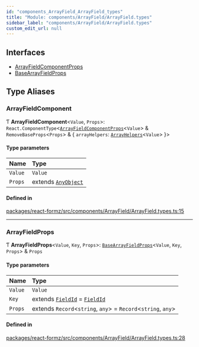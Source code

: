 ```yaml
---
id: "components_ArrayField_ArrayField_types"
title: "Module: components/ArrayField/ArrayField.types"
sidebar_label: "components/ArrayField/ArrayField.types"
custom_edit_url: null
---
```


## Interfaces

- [ArrayFieldComponentProps](../interfaces/components_ArrayField_ArrayField_types.ArrayFieldComponentProps.md)
- [BaseArrayFieldProps](../interfaces/components_ArrayField_ArrayField_types.BaseArrayFieldProps.md)

## Type Aliases

### ArrayFieldComponent

Ƭ **ArrayFieldComponent**<`Value`, `Props`\>: `React.ComponentType`<[`ArrayFieldComponentProps`](../interfaces/components_ArrayField_ArrayField_types.ArrayFieldComponentProps.md)<`Value`\> & `RemoveBaseProps`<`Props`\> & { `arrayHelpers`: [`ArrayHelpers`](../interfaces/hooks_fields_useFieldArrayHelpers.ArrayHelpers.md)<`Value`\>  }\>

#### Type parameters

| Name | Type |
| :------ | :------ |
| `Value` | `Value` |
| `Props` | extends [`AnyObject`](types_common.md#anyobject) |

#### Defined in

[packages/react-formz/src/components/ArrayField/ArrayField.types.ts:15](https://github.com/ZerryStack/react-formz/blob/1bf2d41/packages/react-formz/src/components/ArrayField/ArrayField.types.ts#L15)

___

### ArrayFieldProps

Ƭ **ArrayFieldProps**<`Value`, `Key`, `Props`\>: [`BaseArrayFieldProps`](../interfaces/components_ArrayField_ArrayField_types.BaseArrayFieldProps.md)<`Value`, `Key`, `Props`\> & `Props`

#### Type parameters

| Name | Type |
| :------ | :------ |
| `Value` | `Value` |
| `Key` | extends [`FieldId`](types_field.md#fieldid) = [`FieldId`](types_field.md#fieldid) |
| `Props` | extends `Record`<`string`, `any`\> = `Record`<`string`, `any`\> |

#### Defined in

[packages/react-formz/src/components/ArrayField/ArrayField.types.ts:28](https://github.com/ZerryStack/react-formz/blob/1bf2d41/packages/react-formz/src/components/ArrayField/ArrayField.types.ts#L28)

